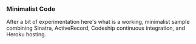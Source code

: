 ### Minimalist Code

After a bit of experimentation here's what is a working, minimalist sample combining Sinatra, ActiveRecord, Codeship continuous integration, and Heroku hosting.
